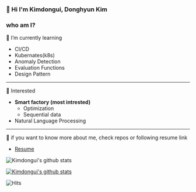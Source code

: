 
### 👋 Hi I'm Kimdongui, Donghyun Kim

### who am I?
📌 I’m currently learning
  - CI/CD
  - Kubernates(k8s)
  - Anomaly Detection
  - Evaluation Functions
  - Design Pattern
---

📌 Interested
- **Smart factory (most intrested)**
  - Optimization
  - Sequential data
- Natural Language Processing

---

📌 if you want to know more about me, check repos or following resume link
- [Resume](https://sedate-virgo-f36.notion.site/Resume-298a440312504b43927ec46887cedb34)

![Kimdongui's github stats](https://github-readme-stats.vercel.app/api?username=Kimdongui&show_icons=true)

[![Kimdongui's github stats](https://github-readme-stats.vercel.app/api/top-langs/?username=Kimdongui&show_icons=true&hide_border=true&title_color=004386&icon_color=004386&layout=compact)](https://github.com/Kimdongui)


![Hits](https://hits.seeyoufarm.com/api/count/incr/badge.svg?url=https%3A%2F%2Fgithub.com%2FKimdongui%2Fhit-counter&count_bg=%2379C83D&title_bg=%23555555&icon=&icon_color=%23E7E7E7&title=Hits&edge_flat=false)
